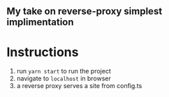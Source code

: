 ## My take on reverse-proxy simplest implimentation

# Instructions

1. run `yarn start` to run the project
2. navigate to `localhost` in browser
3. a reverse proxy serves a site from config.ts
